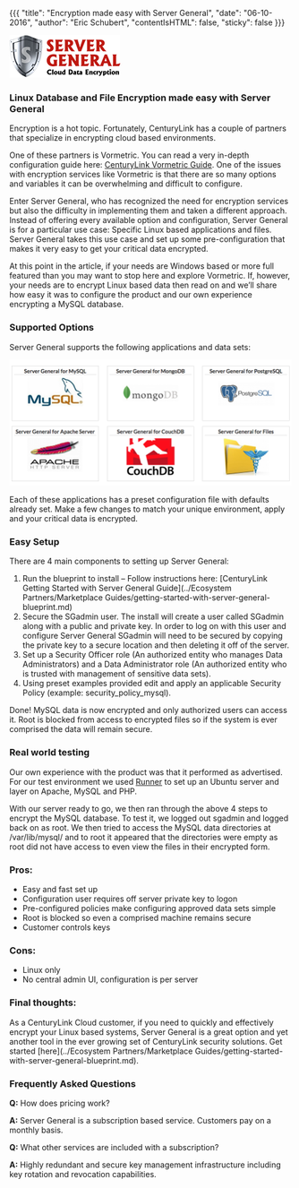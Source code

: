 {{{
"title": "Encryption made easy with Server General",
"date": "06-10-2016",
"author": "Eric Schubert",
"contentIsHTML": false,
"sticky": false
}}}

![Server General logo](../images/sglogo.png)

### Linux Database and File Encryption made easy with Server General

Encryption is a hot topic. Fortunately, CenturyLink has a couple of partners that specialize in encrypting cloud based environments.

One of these partners is Vormetric. You can read a very in-depth configuration guide here: [CenturyLink Vormetric Guide](../Security/centurylink-cloud-guide-to-vormetric-dsm.md). One of the issues with encryption services like Vormetric is that there are so many options and variables it can be overwhelming and difficult to configure.

Enter Server General, who has recognized the need for encryption services but also the difficulty in implementing them and taken a different approach. Instead of offering every available option and configuration, Server General is for a particular use case: Specific Linux based applications and files. Server General takes this use case and set up some pre-configuration that makes it very easy to get your critical data encrypted.

At this point in the article, if your needs are Windows based or more full featured than you may want to stop here and explore Vormetric. If, however, your needs are to encrypt Linux based data then read on and we’ll share how easy it was to configure the product and our own experience encrypting a MySQL database.


### Supported Options
Server General supports the following applications and data sets:

![Server General Supported Applications](../images/sgdbs.png)

Each of these applications has a preset configuration file with defaults already set. Make a few changes to match your unique environment, apply and your critical data is encrypted.


### Easy Setup


There are 4 main components to setting up Server General:

1.	Run the blueprint to install – Follow instructions here: [CenturyLink Getting Started with Server General Guide](../Ecosystem Partners/Marketplace Guides/getting-started-with-server-general-blueprint.md)
2.	Secure the SGadmin user. The install will create a user called SGadmin along with a public and private key. In order to log on with this user and configure Server General SGadmin will need to be secured by copying the private key to a secure location and then deleting it off of the server.
3.	Set up a Security Officer role (An authorized entity who manages Data Administrators) and a Data Administrator role (An authorized entity who is trusted with management of sensitive data sets).
4.	Using preset examples provided edit and apply an applicable Security Policy (example: security_policy_mysql).

Done! MySQL data is now encrypted and only authorized users can access it. Root is blocked from access to encrypted files so if the system is ever comprised the data will remain secure.



### Real world testing

Our own experience with the product was that it performed as advertised. For our test environment we used [Runner](../Runner/getting-started-with-runner.md) to set up an Ubuntu server and layer on Apache, MySQL and PHP.

With our server ready to go, we then ran through the above 4 steps to encrypt the MySQL database. To test it, we logged out sgadmin and logged back on as root. We then tried to access the MySQL data directories at /var/lib/mysql/ and to root it appeared that the directories were empty as root did not have access to even view the files in their encrypted form.



### Pros:
* Easy and fast set up
* Configuration user requires off server private key to logon
* Pre-configured policies make configuring approved data sets simple
* Root is blocked so even a comprised machine remains secure
* Customer controls keys

### Cons:
* Linux only
* No central admin UI, configuration is per server

### Final thoughts:
As a CenturyLink Cloud customer, if you need to quickly and effectively encrypt your Linux based systems, Server General is a great option and yet another tool in the ever growing set of CenturyLink security solutions. Get started [here](../Ecosystem Partners/Marketplace Guides/getting-started-with-server-general-blueprint.md).


### Frequently Asked Questions

**Q:** How does pricing work?

**A:** Server General is a subscription based service. Customers pay on a monthly basis.


**Q:** What other services are included with a subscription?

**A:** Highly redundant and secure key management infrastructure including key rotation and revocation capabilities.
